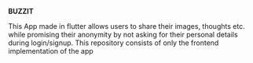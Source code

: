 **BUZZIT**

This App made in flutter allows users to share their images, thoughts etc. while promising their anonymity by not asking for their personal details during login/signup.
This repository consists of only the frontend implementation of the app

